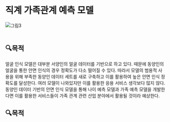# 직계 가족관계 예측 모델
![그림3](https://github.com/kimsoheegh/kinship-verification/assets/91236577/41208082-c9ba-43a3-838f-d34997ae3a84)
<br><br>
## :mag:목적
얼굴 인식 모델은 대부분 서양인의 얼굴 데이터를 기반으로 하고 있다. 때문에 동양인의 얼굴을 통한 안면 인식의 경우 정확도가 다소 떨어질 수 있다. 따라서 모델의 범용적 사용을 위해 부족한 동양인 데이터 세트를 새로 구축하고 이를 활용하여 높은 안면 인식 정확도를 달성한다. 여러 모델이 나와있지만 이를 활용한 응용 서비스 생각보다 많지 않다. 동양인 데이터 기반의 안면 인식 모델을 통해 나이 예측 모델과 가족 예측 모델을 개발한다면 이를 활용한 서비스들이 가족 관계 관련 산업 분야에서 활용될 것이라 예상한다.
## :mag:목적
